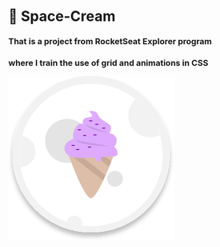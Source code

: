 # 🍨 Space-Cream

### That is a project from RocketSeat Explorer program
### where I train the use of grid and animations in CSS

![Logo da sorveteria](./images/logo.svg)